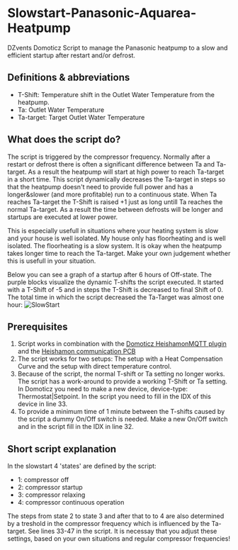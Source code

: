 # Slowstart-Panasonic-Aquarea-Heatpump
DZvents Domoticz Script to manage the Panasonic heatpump to a slow and efficient startup after restart and/or defrost.

## Definitions & abbreviations
* T-Shift:    Temperature shift in the Outlet Water Temperature from the heatpump.
* Ta:         Outlet Water Temperature
* Ta-target:  Target Outlet Water Temperature

## What does the script do?
The script is triggered by the compressor frequency. Normally after a restart or defrost there is often a significant difference between Ta and Ta-target. As a result the heatpump will start at high power to reach Ta-target in a short time. This script dynamically decreases the Ta-target in steps so that the heatpump doesn't need to provide full power and has a longer&slower (and more profitable) run to a continuous state. When Ta reaches Ta-target the T-Shift is raised +1 just as long untill Ta reaches the normal Ta-target. As a result the time between defrosts will be longer and startups are executed at lower power. 

This is especially usefull in situations where your heating system is slow and your house is well isolated. My house only has floorheating and is well isolated. The floorheating is a slow system. It is okay when the heatpump takes longer time to reach the Ta-target. Make your own judgement whether this is usefull in your situation.

Below you can see a graph of a startup after 6 hours of Off-state. The purple blocks visualize the dynamic T-shifts the script executed. It started with a T-Shift of -5 and in steps the T-Shift is decreased to final Shift of 0. The total time in which the script decreased the Ta-Target was almost one hour:
![SlowStart](https://www.bartvandermark.nl/diversen/SlowStart.JPG "Slowstart")

## Prerequisites
1. Script works in combination with the [Domoticz HeishamonMQTT plugin](https://github.com/MarFanNL/HeishamonMQTT/tree/main) and the [Heishamon communication PCB](https://www.tindie.com/stores/thehognl/)
2. The script works for two setups: The setup with a Heat Compensation Curve and the setup with direct temperature control.
3. Because of the script, the normal T-shift or Ta setting no longer works. The script has a work-around to provide a working T-Shift or Ta setting. In Domoticz you need to make a new device, device-type: Thermostat|Setpoint. In the script you need to fill in the IDX of this device in line 33.
4. To provide a minimum time of 1 minute between the T-shifts caused by the script a dummy On/Off switch is needed. Make a new On/Off switch and in the script fill in the IDX in line 32.

## Short script explanation
In the slowstart 4 'states' are defined by the script:
* 1: compressor off
* 2: compressor startup
* 3: compressor relaxing
* 4: compressor continuous operation

The steps from state 2 to state 3 and after that to to 4 are also determined by a treshold in the compressor frequency which is influenced by the Ta-target. See lines 33-47 in the script. It is necessay that you adjust these settings, based on your own situations and regular compressor frequencies!
